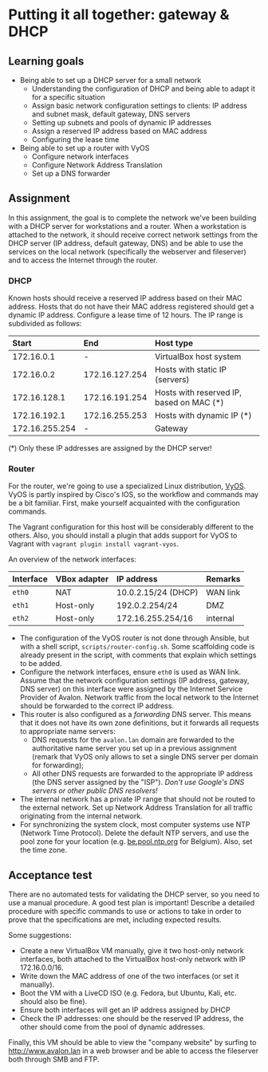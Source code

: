 # Putting it all together: gateway & DHCP

## Learning goals

- Being able to set up a DHCP server for a small network
    - Understanding the configuration of DHCP and being able to adapt it for a specific situation
    - Assign basic network configuration settings to clients: IP address and subnet mask, default gateway, DNS servers
    - Setting up subnets and pools of dynamic IP addresses
    - Assign a reserved IP address based on MAC address
    - Configuring the lease time
- Being able to set up a router with VyOS
    - Configure network interfaces
    - Configure Network Address Translation
    - Set up a DNS forwarder

## Assignment

In this assignment, the goal is to complete the network we've been building with a DHCP server for workstations and a router. When a workstation is attached to the network, it should receive correct network settings from the DHCP server (IP address, default gateway, DNS) and be able to use the services on the local network (specifically the webserver and fileserver) and to access the Internet through the router.

### DHCP

Known hosts should receive a reserved IP address based on their MAC address. Hosts that do not have their MAC address registered should get a dynamic IP address. Configure a lease time of 12 hours. The IP range is subdivided as follows:

| Start          | End            | Host type                                |
| :---           | :---           | :---                                     |
| 172.16.0.1     | -              | VirtualBox host system                   |
| 172.16.0.2     | 172.16.127.254 | Hosts with static IP (servers)           |
| 172.16.128.1   | 172.16.191.254 | Hosts with reserved IP, based on MAC (*) |
| 172.16.192.1   | 172.16.255.253 | Hosts with dynamic IP (*)                |
| 172.16.255.254 | -              | Gateway                                  |

(*) Only these IP addresses are assigned by the DHCP server!

### Router

For the router, we're going to use a specialized Linux distribution, [VyOS](http://vyos.net/). VyOS is partly inspired by Cisco's IOS, so the workflow and commands may be a bit familiar. First, make yourself acquainted with the configuration commands.

The Vagrant configuration for this host will be considerably different to the others. Also, you should install a plugin that adds support for VyOS to Vagrant with `vagrant plugin install vagrant-vyos`.

An overview of the network interfaces:

| Interface | VBox adapter | IP address          | Remarks  |
| :---      | :---         | :---                | :---     |
| `eth0`    | NAT          | 10.0.2.15/24 (DHCP) | WAN link |
| `eth1`    | Host-only    | 192.0.2.254/24      | DMZ      |
| `eth2`    | Host-only    | 172.16.255.254/16   | internal |

- The configuration of the VyOS router is not done through Ansible, but with a shell script, `scripts/router-config.sh`. Some scaffolding code is already present in the script, with comments that explain which settings to be added.
- Configure the network interfaces, ensure `eth0` is used as WAN link. Assume that the network configuration settings (IP address, gateway, DNS server) on this interface were assigned by the Internet Service Provider of Avalon. Network traffic from the local network to the Internet should be forwarded to the correct IP address.
- This router is also configured as a *forwarding* DNS server. This means that it does not have its own zone definitions, but it forwards all requests to appropriate name servers:
    - DNS requests for the `avalon.lan` domain are forwarded to the authoritative name server you set up in a previous assignment (remark that VyOS only allows to set a single DNS server per domain for forwarding);
    - All other DNS requests are forwarded to the appropriate IP address (the DNS server assigned by the "ISP"). *Don't use Google's DNS servers or other public DNS resolvers!*
- The internal network has a private IP range that should not be routed to the external network. Set up Network Address Translation for all traffic originating from the internal network.
- For synchronizing the system clock, most computer systems use NTP (Network Time Protocol). Delete the default NTP servers, and use the pool zone for your location (e.g. [be.pool.ntp.org](http://www.pool.ntp.org/zone/be) for Belgium). Also, set the time zone.

## Acceptance test

There are no automated tests for validating the DHCP server, so you need to use a manual procedure. A good test plan is important! Describe a detailed procedure with specific commands to use or actions to take in order to prove that the specifications are met, including expected results.

Some suggestions:

- Create a new VirtualBox VM manually, give it two host-only network interfaces, both attached to the VirtualBox host-only network with IP 172.16.0.0/16.
- Write down the MAC address of one of the two interfaces (or set it manually).
- Boot the VM with a LiveCD ISO (e.g. Fedora, but Ubuntu, Kali, etc. should also be fine).
- Ensure both interfaces will get an IP address assigned by DHCP
- Check the IP addresses: one should be the reserved IP address, the other should come from the pool of dynamic addresses.

Finally, this VM should be able to view the "company website" by surfing to <http://www.avalon.lan> in a web browser and be able to access the fileserver both through SMB and FTP.
